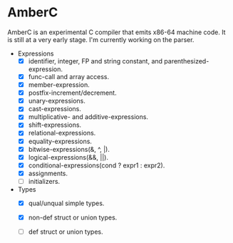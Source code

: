 # AmberC

AmberC is an experimental C compiler that emits x86-64 machine code.
It is still at a very early stage. I'm currently working on the parser.

- Expressions
    - [x] identifier, integer, FP and string constant, and parenthesized-expression.
    - [x] func-call and array access.
    - [x] member-expression.
    - [x] postfix-increment/decrement.
    - [x] unary-expressions.
    - [x] cast-expressions.
    - [x] multiplicative- and additive-expressions.
    - [x] shift-expressions.
    - [x] relational-expressions.
    - [x] equality-expressions.
    - [x] bitwise-expressions(&, ^, |).
    - [x] logical-expressions(&&, ||).
    - [x] conditional-expressions(cond ? expr1 : expr2).
    - [x] assignments.
    - [ ] initializers.

- Types
    - [x] qual/unqual simple types.
    - [x] non-def struct or union types.
    - [ ] def struct or union types.

    